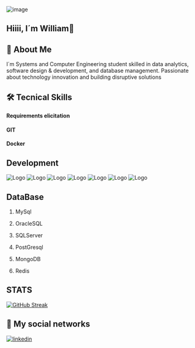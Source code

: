 ![image](https://github.com/user-attachments/assets/255c0640-3961-4d1f-8810-c578793dd33c)

## Hiiii, I´m William👋


## 🚀 About Me
I´m Systems and Computer Engineering student skilled in data analytics, software design & development, and database management. Passionate about technology innovation and building disruptive solutions


## 🛠 Tecnical Skills

#### Requirements elicitation
#### GIT
#### Docker


## Development
![Logo](https://cdn-icons-png.flaticon.com/128/919/919854.png)
![Logo](https://cdn-icons-png.flaticon.com/128/919/919852.png)
![Logo](https://cdn-icons-png.flaticon.com/128/5968/5968292.png)
![Logo](https://cdn-icons-png.flaticon.com/128/16511/16511176.png)
![Logo](https://cdn-icons-png.flaticon.com/128/919/919825.png)
![Logo](https://cdn-icons-png.flaticon.com/128/5968/5968267.png)
![Logo](https://cdn-icons-png.flaticon.com/128/9472/9472489.png)


## DataBase
1. MySql
2. OracleSQL
3. SQLServer
4. PostGresql

4. MongoDB
5. Redis

## STATS 
[![GitHub Streak](https://github-readme-streak-stats.herokuapp.com?user=WilliamC111&theme=gotham&hide_border=FALSO&short_numbers=FALSO)](https://git.io/streak-stats)



## 🔗 My social networks

[![linkedin](https://img.shields.io/badge/linkedin-0A66C2?style=for-the-badge&logo=linkedin&logoColor=white)](https://www.linkedin.com/in/williamcelylopez/)



